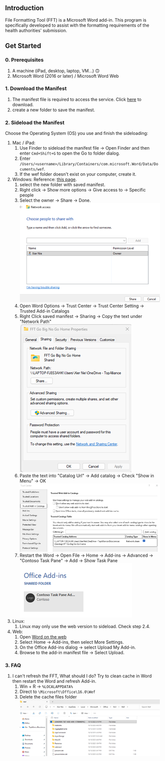 ## Introduction
File Formatting Tool (FFT) is a Microsoft Word add-in. This program is specifically developed to assist with the formatting requirements of the health authorities' submission.

## Get Started
### 0. Prerequisites
1. A machine (iPad, desktop, laptop, VM...) 🙃
2. Microsoft Word (2016 or later) / Microsoft Word Web

### 1. Download the Manifest
1. The manifest file is required to access the service. Click [here](https://www.binltools.com/api/download/manifest_binltools.xml) to download.
2. create a new folder to save the manifest.

### 2. Sideload the Manifest
Choose the Operating System (OS) you use and finish the sideloading:
1. Mac / iPad:
   1. Use Finder to sideload the manifest file -> Open Finder and then enter `Cmd+Shift+G` to open the Go to folder dialog.
   2. Enter `/Users/<username>/Library/Containers/com.microsoft.Word/Data/Documents/wef`.
   3. If the wef folder doesn't exist on your computer, create it.
2. Windows:
   Reference: [this page](https://learn.microsoft.com/en-us/office/dev/add-ins/testing/create-a-network-shared-folder-catalog-for-task-pane-and-content-add-ins).
   1. select the new folder with saved manifest.
   2. Right click -> Show more options -> Give access to -> Specific people
   3. Select the owner -> Share -> Done. 
   ![1](/fft/images/1.png)
   4. Open Word Options -> Trust Center -> Trust Center Setting -> Trusted Add-in Catalogs
   5. Right Click saved manifest -> Sharing -> Copy the text under "Network Path"
   ![2](/fft/images/2.png)
   6. Paste the text into "Catalog Url" -> Add catalog -> Check "Show in Menu" -> OK
   ![3](/fft/images/3.png)
   7. Restart the Word -> Open File -> Home -> Add-ins -> Advanced -> "Contoso Task Pane" -> Add -> Show Task Pane
   ![4](/fft/images/4.png)
3. Linux:
   1. Linux may only use the web version to sideload. Check step 2.4.
4. Web:
   1. Open [Word on the web](https://word.cloud.microsoft/?wdOrigin=OFFICECOM-WEB.APPGALLERY)
   2. Select Home -> Add-ins, then select More Settings.
   3. On the Office Add-ins dialog -> select Upload My Add-in.
   4. Browse to the add-in manifest file -> Select Upload.

### 3. FAQ
1. I can't refresh the FFT, What should I do?
   Try to clean cache in Word then restart the Word and refresh Add-in.
   1. Win + R -> `%LOCALAPPDATA%`
   2. Direct to `\Microsoft\Office\16.0\Wef`
   3. Delete the cache files folder
   ![5](/fft/images/5.png)
